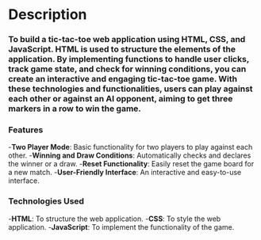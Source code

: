 # Description

### To build a tic-tac-toe web application using HTML, CSS, and JavaScript. HTML is used to structure the elements of the application. By implementing functions to handle user clicks, track game state, and check for winning conditions, you can create an interactive and engaging tic-tac-toe game. With these technologies and functionalities, users can play against each other or against an AI opponent, aiming to get three markers in a row to win the game.

### Features

-**Two Player Mode**: Basic functionality for two players to play against each other.
-**Winning and Draw Conditions**: Automatically checks and declares the winner or a draw.
-**Reset Functionality**: Easily reset the game board for a new match.
-**User-Friendly Interface**: An interactive and easy-to-use interface.

### Technologies Used

-**HTML**: To structure the web application.
-**CSS**: To style the web application.
-**JavaScript**: To implement the functionality of the game.
